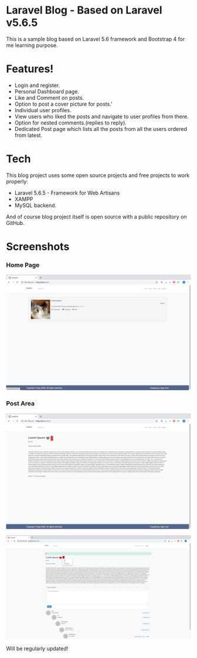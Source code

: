 # Laravel Blog - Based on Laravel v5.6.5
This is a sample blog based on Laravel 5.6 framework and Bootstrap 4 for me learning purpose.

# Features!
  - Login and register.
  - Personal Dashboard page.
  - Like and Comment on posts.
  - Option to post a cover picture for posts.'
  - Individual user profiles.
  - View users who liked the posts and navigate to user profiles from there.
  - Option for nested comments.(replies to reply).
  - Dedicated Post page which lists all the posts from all the users ordered from latest.


# Tech
This blog project uses some open source projects and free projects to work properly:
* Laravel 5.6.5 - Framework for Web Artisans
* XAMPP
* MySQL backend.

And of course blog project itself is open source with a public repository on GitHub.

# Screenshots
### Home Page

![Home Page](/screenshots/home_page.png)

### Post Area

![Post Area](/screenshots/post_page.png)

![Post Area](/screenshots/post_page2.png)

Will be regularly updated!
